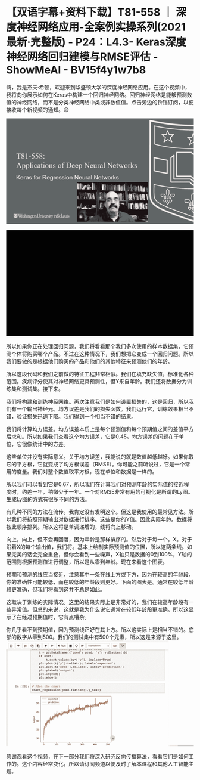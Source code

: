 # 【双语字幕+资料下载】T81-558 ｜ 深度神经网络应用-全案例实操系列(2021最新·完整版) - P24：L4.3- Keras深度神经网络回归建模与RMSE评估 - ShowMeAI - BV15f4y1w7b8

嗨，我是杰夫·希顿，欢迎来到华盛顿大学的深度神经网络应用。在这个视频中，我将向你展示如何在Keras中构建一个回归神经网络。回归神经网络是能够预测数值的神经网络，而不是分类神经网络中类或非数值值。点击旁边的铃铛订阅，以便接收每个新视频的通知。😊

![](img/64c02b34a795bf983212a6aea5e39c00_1.png)

![](img/64c02b34a795bf983212a6aea5e39c00_2.png)

所以如果你正在处理回归问题，我们将看看那个我们多次使用的样本数据集，它预测个体将购买哪个产品。不过在这种情况下，我们想把它变成一个回归问题。所以我们要做的是根据他们购买的产品和他们的其他特征来预测他们的年龄。

所以这段代码和我们之前做的特征工程非常相似。我们在填充缺失值，标准化各种范围。疾病评分使其对神经网络更具预测性，但Y来自年龄。我们还将数据分为训练集和测试集。接下来。

我们将构建和训练神经网络。再次注意我们是如何设置损失的，这是回归，所以我们有一个输出神经元。均方误差是我们的损失函数。我们运行它，训练效果相当不错，验证损失迅速下降。我们得到一个相当不错的结果。

我们将计算均方误差。均方误差本质上是每个预测值和每个预期值之间的差值平方后求和。所以如果我们查看这个均方误差，它是0.45。均方误差的问题在于单位，它很像统计中的方差。

这些单位并没有实际意义。关于均方误差，我能说的就是数值越低越好。如果你取它的平方根，它就变成了均方根误差（RMSE）。你可能之前听说过，它是一个常用的度量。我们对整个数值取平方根，现在单位和数据是一样的。

所以我们可以看到它是0.67，所以我们在计算我们对预测年龄的实际值的接近程度时，约差一年，稍微少于一年。一个对RMSE非常有用的可视化是所谓的Ly图。生成Ly图的方式有很多不同的方法。

有几种不同的方法在流传。我肯定没有发明这个。但这是我使用的最常见方法。所以我们将按照预期输出对数据进行排序。这些是你的Y值。因此实际年龄。数据将按此顺序排列。所以这将是单调递增的，线将向上移动。

向上，向上，但不会再回落，因为年龄是那样排序的。然后对于每一个。X。对于沿着X的每个输出值，我们将。基本上绘制实际预测值的位置，所以这两条线。如果完美的话会完全重叠，但你会看到一些噪声，X轴只是数据的0到100%，Y轴的范围则根据预测值进行调整，所以是从零到年龄。现在来看这个图表。

预期和预测的线应当接近，注意其中一条在线上方或下方，因为在较高的年龄段，你的准确性可能较低，而在较低的年龄段则更好。下面的图表是。通常在较低年龄段更准确，但我们将看到这并不总是如此。

这取决于训练的实际情况。这里的结果实际上是非常好的，我们在较高年龄段有一些异常值。但总的来说，这就是我为什么说它通常在较低年龄段更准确。所以这显示了在经过预期值时，它有点嘈杂。

你几乎看不到预期值，因为预测线正好在其上方。所以这实际上是相当不错的。底部的数字从零到500。我们的测试集中有500个元素，所以这是来源于这里。![](img/64c02b34a795bf983212a6aea5e39c00_4.png)

感谢观看这个视频，在下一部分我们将深入研究反向传播算法，看看它们是如何工作的。这个内容经常变化，所以请订阅频道以便及时了解本课程和其他人工智能主题。
